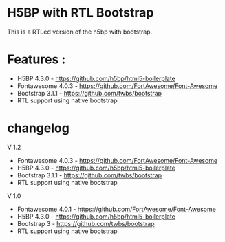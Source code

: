 H5BP with RTL Bootstrap
=======================

This is a RTLed version of the h5bp with bootstrap.

Features : 
==========
* H5BP 4.3.0 - https://github.com/h5bp/html5-boilerplate
* Fontawesome 4.0.3 - https://github.com/FortAwesome/Font-Awesome
* Bootstrap 3.1.1 - https://github.com/twbs/bootstrap
* RTL support using native bootstrap

changelog
=========
V 1.2
* Fontawesome 4.0.3 - https://github.com/FortAwesome/Font-Awesome
* H5BP 4.3.0 - https://github.com/h5bp/html5-boilerplate
* Bootstrap 3.1.1 - https://github.com/twbs/bootstrap
* RTL support using native bootstrap

V 1.0
* Fontawesome 4.0.1 - https://github.com/FortAwesome/Font-Awesome
* H5BP 4.3.0 - https://github.com/h5bp/html5-boilerplate
* Bootstrap 3 - https://github.com/twbs/bootstrap
* RTL support using native bootstrap